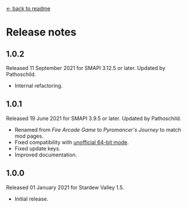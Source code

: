 ﻿﻿[← back to readme](README.md)

# Release notes
## 1.0.2
Released 11 September 2021 for SMAPI 3.12.5 or later. Updated by Pathoschild.

* Internal refactoring.

## 1.0.1
Released 19 June 2021 for SMAPI 3.9.5 or later. Updated by Pathoschild.

* Renamed from _Fire Arcade Game_ to _Pyromancer's Journey_ to match mod pages.
* Fixed compatibility with [unofficial 64-bit mode](https://stardewvalleywiki.com/Modding:Migrate_to_64-bit_on_Windows).
* Fixed update keys.
* Improved documentation.

## 1.0.0
Released 01 January 2021 for Stardew Valley 1.5.

* Initial release.
